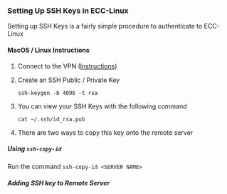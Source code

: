 ### Setting Up SSH Keys in ECC-Linux

Setting up SSH Keys is a fairly simple procedure to authenticate to ECC-Linux

#### MacOS / Linux Instructions

1. Connect to the VPN ([Instructions](/vpn))
2. Create an SSH Public / Private Key
   
   `ssh-keygen -b 4096 -t rsa`

3. You can view your SSH Keys with the following command

   `cat ~/.ssh/id_rsa.pub`

4. There are two ways to copy this key onto the remote server

##### Using `ssh-copy-id`
Run the command `ssh-copy-id <SERVER NAME>`

##### Adding SSH key to Remote Server

